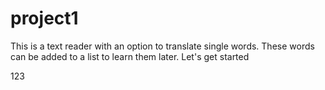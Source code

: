 # project1
This is a text reader with an option to translate single words. These words can be added to a list to learn them later.
Let's get started

123